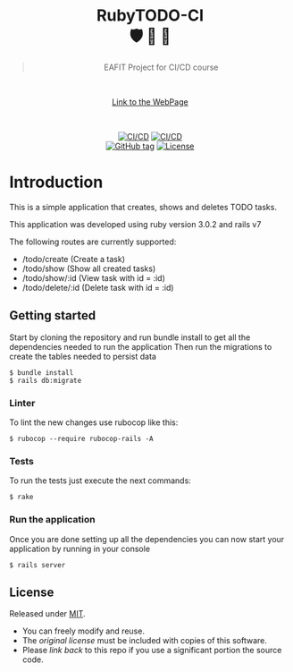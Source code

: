 <div align="center">

# RubyTODO-CI <br> :shield: :gem: :mage:

> EAFIT Project for CI/CD course
<br>

[Link to the WebPage](http://rubyapptodoseafit-lb-320713552.us-east-1.elb.amazonaws.com/)

<br>

[![CI/CD](https://github.com/urregozw/RubyTODO-CI/actions/workflows/rubyonrailsCI.yml/badge.svg)](https://github.com/urregozw/RubyTODO-CI/actions/workflows/rubyonrailsCI.yml)
[![CI/CD](https://github.com/urregozw/RubyTODO-CI/actions/workflows/rubyonrailsCD.yml/badge.svg)](https://github.com/urregozw/RubyTODO-CI/actions/workflows/rubyonrailsCD.yml)
<br>
[![GitHub tag](https://img.shields.io/github/tag/urregozw/RubyTODO-CI)]()
[![License](https://img.shields.io/badge/License-MIT-blue)](#license "Go to license section")
</div>

# Introduction
This is a simple application that creates, shows and deletes TODO tasks.

This application was developed using ruby version 3.0.2 and rails v7

The following routes are currently supported:

* /todo/create     (Create a task)
* /todo/show       (Show all created tasks)
* /todo/show/:id   (View task with id = :id)
* /todo/delete/:id (Delete task with id = :id)

## Getting started

Start by cloning the repository and run bundle install to get all the dependencies needed to run the application
Then run the migrations to create the tables needed to persist data

```console
$ bundle install
$ rails db:migrate
```

### Linter
To lint the new changes use rubocop like this:

```console
$ rubocop --require rubocop-rails -A
```

### Tests
To run the tests just execute the next commands:

```console
$ rake
```

### Run the application

Once you are done setting up all the dependencies you can now start your application by running in your console

```console
$ rails server
```

## License

Released under [MIT](/LICENSE).

- You can freely modify and reuse.
- The _original license_ must be included with copies of this software.
- Please _link back_ to this repo if you use a significant portion the source code.
